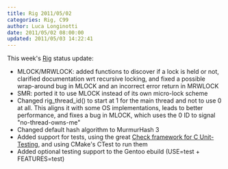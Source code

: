 ```yaml
---
title: Rig 2011/05/02
categories: Rig, C99
author: Luca Longinotti
date: 2011/05/02 08:00:00
updated: 2011/05/03 14:22:41
---
```

This week's [Rig][1] status update:

* MLOCK/MRWLOCK: added functions to discover if a lock is held or not, clarified documentation wrt recursive
  locking, and fixed a possible wrap-around bug in MLOCK and an incorrect error return in MRWLOCK
* SMR: ported it to use MLOCK instead of its own micro-lock scheme
* Changed rig_thread_id() to start at 1 for the main thread and not to use 0 at all. This aligns it with some
  OS implementations, leads to better performance, and fixes a bug in MLOCK, which uses the 0 ID to signal
  "no-thread-owns-me"
* Changed default hash algorithm to MurmurHash 3
* Added support for tests, using the great [Check framework for C Unit-Testing][2], and using CMake's CTest
  to run them
* Added optional testing support to the Gentoo ebuild (USE=test + FEATURES=test)

[1]: https://dev.longi.li/Rig/ "Rig"
[2]: http://check.sourceforge.net/ "Check C Unit-Testing Framework"
